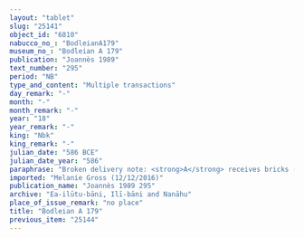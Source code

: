 ```yaml
---
layout: "tablet"
slug: "25141"
object_id: "6810"
nabucco_no_: "BodleianA179"
museum_no_: "Bodleian A 179"
publication: "Joannès 1989"
text_number: "295"
period: "NB"
type_and_content: "Multiple transactions"
day_remark: "-"
month: "-"
month_remark: "-"
year: "18"
year_remark: "-"
king: "Nbk"
king_remark: "-"
julian_date: "586 BCE"
julian_date_year: "586"
paraphrase: "Broken delivery note: <strong>A</strong> receives bricks (<em>libittu</em>) (details lost) in D&ucirc;zu (IV) in Nebuchadnezzar 18<sup>th</sup> year. <strong>B</strong> receives from <strong>C</strong> 10 beams (<em>gu&scaron;ūru</em>) of 9 cubits (4.5 m) in Ta&scaron;rīt (VII) and <strong>D</strong> receives [x] commodity in [x] month in [x] year. No witness list and no date.<br /> &nbsp;<br /> <strong>A</strong> = Rēmūtu/Nab&ucirc;-ēṭir-nap&scaron;āti//Ilī-bāni; <strong>B</strong> = Zēr-Bābili/&Scaron;umāya//Ilī-bāni; <strong>C</strong> = Nab&ucirc;-mukīn-zēri/Aplāya; <strong>D</strong> = Nab&ucirc;-&scaron;umu-&scaron;ākin/[&hellip;]//Ilī-bāni<br /> &nbsp;"
imported: "Melanie Gross (12/12/2016)"
publication_name: "Joannès 1989 295"
archive: "Ea-ilūtu-bāni, Ilī-bāni and Nanāhu"
place_of_issue_remark: "no place"
title: "Bodleian A 179"
previous_item: "25144"
---
```

